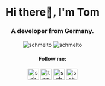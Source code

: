 <h1 align="center">Hi there👋, I'm Tom</h1>
<h3 align="center">A developer from Germany.</h3>
<p align="center">
  <img align="center" src="https://github-readme-stats.vercel.app/api?username=schmelto&show_icons=true&hide_border=true&count_private=true&theme=graywhite" alt="schmelto" />
  <img align="center" src="https://github-readme-stats.vercel.app/api/top-langs/?username=schmelto&hide_border=true&hide_title=true" alt="schmelto" /> 
</p>

<h4 align="center">Follow me:</h4>
<p align="center">
<a href="https://dev.to/schmelto"><img align="center" src="https://cdn.jsdelivr.net/npm/simple-icons@3.0.1/icons/dev-dot-to.svg" alt="schmelto" height="30" width="30" /></a>
<a href="https://linkedin.com/in/tomschmelzer"><img align="center" src="https://cdn.jsdelivr.net/npm/simple-icons@3.0.1/icons/linkedin.svg" alt="tomschmelzer" height="30" width="30" /></a>
<a href="https://instagram.com/schmelto"><img align="center" src="https://cdn.jsdelivr.net/npm/simple-icons@3.0.1/icons/instagram.svg" alt="schmelto" height="30" width="30" /></a>
  <a href="https://people.sap.com/schmelto"><img align="center" src="https://cdn.jsdelivr.net/npm/simple-icons@3.0.1/icons/sap.svg" alt="schmelto" height="30" width="30" /></a>
</p>

